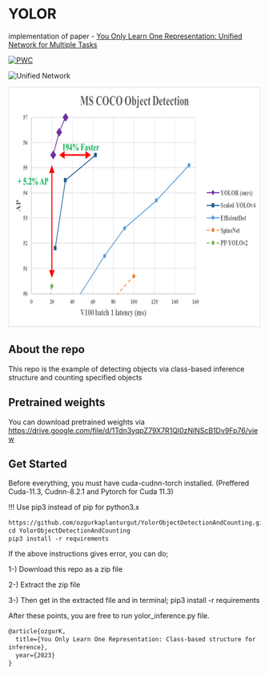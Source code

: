 # YOLOR
implementation of paper - [You Only Learn One Representation: Unified Network for Multiple Tasks](https://arxiv.org/abs/2105.04206)

[![PWC](https://img.shields.io/endpoint.svg?url=https://paperswithcode.com/badge/you-only-learn-one-representation-unified/real-time-object-detection-on-coco)](https://paperswithcode.com/sota/real-time-object-detection-on-coco?p=you-only-learn-one-representation-unified)

![Unified Network](https://github.com/WongKinYiu/yolor/blob/main/figure/unifued_network.png)

<img src="https://github.com/WongKinYiu/yolor/blob/main/figure/performance.png" height="480">

## About the repo

This repo is the example of detecting objects via class-based inference structure and counting specified objects

## Pretrained weights

You can download pretrained weights via https://drive.google.com/file/d/1Tdn3yqpZ79X7R1Ql0zNlNScB1Dv9Fp76/view

## Get Started

Before everything, you must have cuda-cudnn-torch installed. (Preffered Cuda-11.3, Cudnn-8.2.1 and Pytorch for Cuda 11.3)

!!! Use pip3 instead of pip for python3.x 

```
https://github.com/ozgurkaplanturgut/YolorObjectDetectionAndCounting.git
cd YolorObjectDetectionAndCounting
pip3 install -r requirements
```

If the above instructions gives error, you can do;

1-) Download this repo as a zip file

2-) Extract the zip file

3-) Then get in the extracted file and in terminal; pip3 install -r requirements

After these points, you are free to run yolor_inference.py file.


```
@article{ozgurK,
  title={You Only Learn One Representation: Class-based structure for inference},
  year={2023}
}
```
